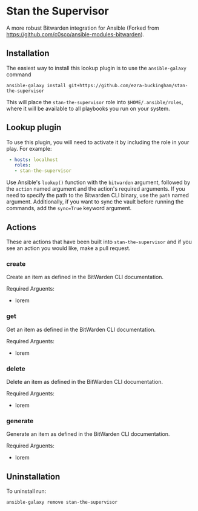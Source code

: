 # Stan the Supervisor

A more robust Bitwarden integration for Ansible (Forked from https://github.com/c0sco/ansible-modules-bitwarden).

## Installation

The easiest way to install this lookup plugin is to use the
`ansible-galaxy` command

```
ansible-galaxy install git+https://github.com/ezra-buckingham/stan-the-supervisor
```

This will place the `stan-the-supervisor` role into
`$HOME/.ansible/roles`, where it will be available to all playbooks
you run on your system.

## Lookup plugin

To use this plugin, you will need to activate it by including the role
in your play.  For example:

```yaml
 - hosts: localhost
   roles:
   - stan-the-supervisor
```

Use Ansible's `lookup()` function with the `bitwarden` argument, 
followed by the `action` named argument and the action's required 
arguments. If you need to specify the path to the Bitwarden CLI
binary, use the `path` named argument. Additionally, if you want
to sync the vault before running the commands, add the `sync=True`
keyword argument.

## Actions

These are actions that have been built into `stan-the-supervisor` and if
you see an action you would like, make a pull request.

### create

Create an item as defined in the BitWarden CLI documentation.

Required Arguents:
- lorem

### get

Get an item as defined in the BitWarden CLI documentation.

Required Arguents:
- lorem

### delete

Delete an item as defined in the BitWarden CLI documentation.

Required Arguents:
- lorem

### generate

Generate an item as defined in the BitWarden CLI documentation.

Required Arguents:
- lorem


## Uninstallation

To uninstall run:

```
ansible-galaxy remove stan-the-supervisor
```
